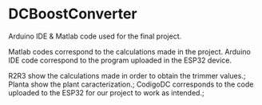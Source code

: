 # DCBoostConverter
Arduino IDE &amp; Matlab code used for the final project.


Matlab codes correspond to the calculations made in the project. Arduino IDE code correspond to the program uploaded in the ESP32 device.

R2R3 show the calculations made in order to obtain the trimmer values.;
Planta show the plant caracterization.;
CodigoDC corresponds to the code uploaded to the ESP32 for our project to work as intended.;
